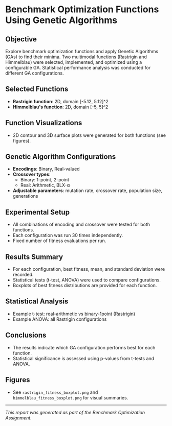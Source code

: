 # Benchmark Optimization Functions Using Genetic Algorithms

## Objective
Explore benchmark optimization functions and apply Genetic Algorithms (GAs) to find their minima. Two multimodal functions (Rastrigin and Himmelblau) were selected, implemented, and optimized using a configurable GA. Statistical performance analysis was conducted for different GA configurations.

## Selected Functions
- **Rastrigin function**: 2D, domain [-5.12, 5.12]^2
- **Himmelblau's function**: 2D, domain [-5, 5]^2

## Function Visualizations
- 2D contour and 3D surface plots were generated for both functions (see figures).

## Genetic Algorithm Configurations
- **Encodings**: Binary, Real-valued
- **Crossover types**:
  - Binary: 1-point, 2-point
  - Real: Arithmetic, BLX-α
- **Adjustable parameters**: mutation rate, crossover rate, population size, generations

## Experimental Setup
- All combinations of encoding and crossover were tested for both functions.
- Each configuration was run 30 times independently.
- Fixed number of fitness evaluations per run.

## Results Summary
- For each configuration, best fitness, mean, and standard deviation were recorded.
- Statistical tests (t-test, ANOVA) were used to compare configurations.
- Boxplots of best fitness distributions are provided for each function.

## Statistical Analysis
- Example t-test: real-arithmetic vs binary-1point (Rastrigin)
- Example ANOVA: all Rastrigin configurations

## Conclusions
- The results indicate which GA configuration performs best for each function.
- Statistical significance is assessed using p-values from t-tests and ANOVA.

## Figures
- See `rastrigin_fitness_boxplot.png` and `himmelblau_fitness_boxplot.png` for visual summaries.

---

*This report was generated as part of the Benchmark Optimization Assignment.* 